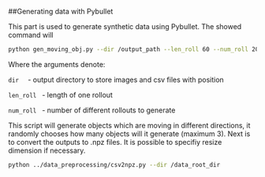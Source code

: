 ##Generating data with Pybullet

This part is used to generate synthetic data using Pybullet. The showed command will 

```bash
python gen_moving_obj.py --dir /output_path --len_roll 60 --num_roll 20
```
Where the arguments denote:

`dir  ` - output directory to store images and csv files with position

`len_roll ` - length of one rollout 

`num_roll ` - number of different rollouts to generate

This script will generate objects which are moving in different directions, it randomly chooses how many objects will it generate (maximum 3).
Next is to convert the outputs to .npz files. It is possible to specifiy resize dimension if necessary. 
```bash
python ../data_preprocessing/csv2npz.py --dir /data_root_dir
```

